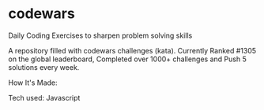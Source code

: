 # codewars
Daily Coding Exercises to sharpen problem solving skills

A repository filled with codewars challenges (kata). 
Currently Ranked #1305 on the global leaderboard, Completed over 1000+ 
challenges and Push 5 solutions every week.

How It's Made:

Tech used: Javascript



